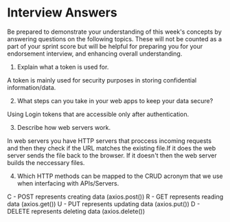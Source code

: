# Interview Answers
Be prepared to demonstrate your understanding of this week's concepts by answering questions on the following topics. These will not be counted as a part of your sprint score but will be helpful for preparing you for your endorsement interview, and enhancing overall understanding.


1. Explain what a token is used for.

A token is mainly used for security purposes in storing confidential information/data.

2. What steps can you take in your web apps to keep your data secure?

Using Login tokens that are accessible only after authentication.

3. Describe how web servers work.

In web servers you have HTTP servers that proccess incoming requests and then they check if the URL matches the existing file.If it does the web server sends the file back to the browser. If it doesn't then the web server builds the neccessary files.

4. Which HTTP methods can be mapped to the CRUD acronym that we use when interfacing with APIs/Servers.

C - POST represents creating data (axios.post())
R - GET represents reading data (axios.get())
U - PUT represents updating data (axios.put())
D - DELETE represents deleting data (axios.delete())